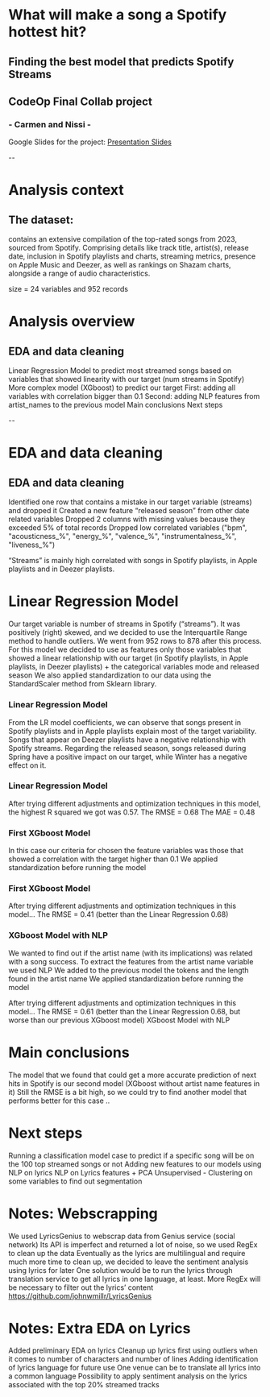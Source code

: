 # What will make a song a Spotify hottest hit?
## Finding the best model that predicts Spotify Streams

## CodeOp Final Collab project 
### - Carmen and Nissi   -

Google Slides for the project: [Presentation Slides](https://docs.google.com/presentation/d/1NhWICQGjL1d6bgLBfr4KQ7Z4aK2S-COu8NJYPMR5Ilg/edit?usp=sharing)

--

# Analysis context

## The dataset:

contains an extensive compilation of the top-rated songs from 2023, sourced from Spotify.  Comprising details like track title, artist(s), release date, inclusion in Spotify playlists and charts, streaming metrics, presence on Apple Music and Deezer, as well as rankings on Shazam charts, alongside a range of audio characteristics.

size = 24 variables and 952 records


# Analysis overview 

## EDA and data cleaning
Linear Regression Model to predict most streamed songs based on variables that showed linearity with our target (num streams in Spotify)
More complex model (XGboost) to predict our target
First: adding all variables with correlation bigger than 0.1
Second: adding NLP features from artist_names to the previous model
Main conclusions
Next steps

--

# EDA and data cleaning

## EDA and data cleaning
Identified one row that contains a mistake in our target variable (streams) and dropped it
Created a new feature “released season” from other date related variables
Dropped 2 columns with missing values because they exceeded 5% of total records
Dropped low correlated variables ("bpm", "acousticness_%", "energy_%", "valence_%", "instrumentalness_%", "liveness_%")


“Streams” is mainly high correlated with songs in Spotify playlists, in Apple playlists and in Deezer playlists.

# Linear Regression Model

Our target variable is number of streams in Spotify (“streams”). It was positively (right) skewed, and we decided to use the Interquartile Range method to handle outliers. We went from 952 rows to 878 after this process.
For this model we decided to use as features only those variables that showed a linear relationship with our target (in Spotify playlists, in Apple playlists, in Deezer playlists) +  the categorical variables mode and released season 
We also applied standardization to our data using the StandardScaler method from Sklearn library.

### Linear Regression Model
From the LR model coefficients, we can observe that songs present in Spotify playlists and in Apple playlists explain most of the target variability. Songs that appear on Deezer playlists have a negative relationship with Spotify streams.
Regarding the released season, songs released during Spring have a positive impact on our target, while Winter has a negative effect on it.

### Linear Regression Model

After trying different adjustments and optimization techniques in this model, the highest R squared we got was 0.57.
The RMSE = 0.68
The MAE = 0.48

### First XGboost Model

In this case our criteria for chosen the feature variables was those that showed a correlation with the target higher than 0.1 
We applied standardization before running the model

### First XGboost Model

After trying different adjustments and optimization techniques in this model…
The RMSE = 0.41 (better than the Linear Regression 0.68)

### XGboost Model with NLP

We wanted to find out if the artist name (with its implications) was related with a song success.
To extract the features from the artist name variable we used NLP
We added to the previous model the tokens and the length found in the artist name
We applied standardization before running the model

After trying different adjustments and optimization techniques in this model…
The RMSE = 0.61 (better than the Linear Regression 0.68, but worse than our previous XGboost model)
XGboost Model with NLP

# Main conclusions

The model that we found that could get a more accurate prediction of next hits in Spotify is our second model (XGboost without artist name features in it)
Still the RMSE is a bit high, so we could try to find another model that performs better for this case
..

# Next steps

Running a classification model case to predict if a specific song will be on the 100 top streamed songs or not
Adding new features to our models using NLP on lyrics 
NLP on Lyrics features + PCA
Unsupervised -  Clustering on some variables to find out segmentation

# Notes: Webscrapping

We used LyricsGenius to webscrap data from Genius service (social network)
Its API is imperfect and returned a lot of noise, so we used RegEx to clean up the data
Eventually as the lyrics are multilingual and require much more time to clean up, we decided to leave the sentiment analysis using lyrics for later
One solution would be to run the lyrics through translation service to get all lyrics in one language, at least.
More RegEx will be necessary to filter out the lyrics’ content
https://github.com/johnwmillr/LyricsGenius

# Notes: Extra EDA on Lyrics

Added preliminary EDA on lyrics
Cleanup up lyrics first using outliers when it comes to number of characters and number of lines
Adding identification of lyrics language for future use
One venue can be to translate all lyrics into a common language 
Possibility to apply sentiment analysis on the lyrics associated with the top 20% streamed tracks



